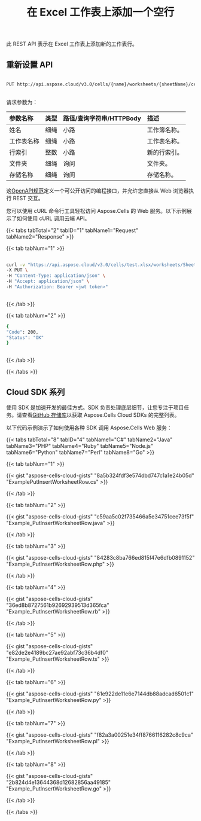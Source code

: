 ﻿---
title: 在 Excel 工作表上添加一个空行
second_title: Aspose.Cells Cloud Documen
linktitle: 罗
type: docs
url: /zh/rows/add/row/
aliases: [/add-an-empty-row-in-a-worksheet/]
keywords: Add an empty row on an Excel workshee
description: Aspose.Cells Cloud REST API 支持在 Excel 工作表上添加空行。SDK 支持多种开发语言，包括 Android、C#、Go、Java、NodeJS、Perl、PHP、Python、Ruby 和 Swift。
weight: 20
kwords: Excel、Office 云、REST API、电子表格、PDF、CSV、Json、Markdown、在 Excel 工作表上添加空行
---
此 REST API 表示在 Excel 工作表上添加新的工作表行。

## 重新设置 API

```bash
 
PUT http://api.aspose.cloud/v3.0/cells/{name}/worksheets/{sheetName}/cells/rows/{rowIndex}
 
```

请求参数为：

|参数名称|类型|路径/查询字符串/HTTPBody|描述|
|:- |:- |:- |:- |
|姓名|细绳|小路|工作簿名称。|
|工作表名称|细绳|小路|工作表名称。|
|行索引|整数|小路|新的行索引。|
|文件夹|细绳|询问|文件夹。|
|存储名称|细绳|询问|存储名称。|

这[OpenAPI规范](https://apireference.aspose.cloud/cells/#/Cells/PutInsertWorksheetRow)定义一个可公开访问的编程接口，并允许您直接从 Web 浏览器执行 REST 交互。

您可以使用 cURL 命令行工具轻松访问 Aspose.Cells 的 Web 服务。以下示例展示了如何使用 cURL 调用云端 API。

{{< tabs tabTotal="2" tabID="1" tabName1="Request" tabName2="Response" >}}

{{< tab tabNum="1" >}}

```bash
 
curl -v "https://api.aspose.cloud/v3.0/cells/test.xlsx/worksheets/Sheet1/cells/rows/10" \
-X PUT \
-H "Content-Type: application/json" \
-H "Accept: application/json" \
-H "Authorization: Bearer <jwt token>"
 
```

{{< /tab >}}

{{< tab tabNum="2" >}}

```bash
{
"Code": 200,
"Status": "OK"
}
 
```

{{< /tab >}}

{{< /tabs >}}

## Cloud SDK 系列

使用 SDK 是加速开发的最佳方式。SDK 负责处理底层细节，让您专注于项目任务。请查看[GitHub 存储库](https://github.com/aspose-cells-cloud)以获取 Aspose.Cells Cloud SDKs 的完整列表。

以下代码示例演示了如何使用各种 SDK 调用 Aspose.Cells Web 服务：

{{< tabs tabTotal="8" tabID="4" tabName1="C#" tabName2="Java" tabName3="PHP" tabName4="Ruby" tabName5="Node.js" tabName6="Python" tabName7="Perl" tabName8="Go" >}}

{{< tab tabNum="1" >}}

{{< gist "aspose-cells-cloud-gists" "8a5b324fdf3e574dbd747c1a1e24b05d" "ExamplePutInsertWorksheetRow.cs" >}}

{{< /tab >}}

{{< tab tabNum="2" >}}

{{< gist "aspose-cells-cloud-gists" "c59aa5c02f735466a5e34751cee73f5f" "Example_PutInsertWorksheetRow.java" >}}

{{< /tab >}}

{{< tab tabNum="3" >}}

{{< gist "aspose-cells-cloud-gists" "84283c8ba766ed815f47e6dfb0891152" "Example_PutInsertWorksheetRow.php" >}}

{{< /tab >}}

{{< tab tabNum="4" >}}

{{< gist "aspose-cells-cloud-gists" "36ed8b8727561b92692939513d365fca" "Example_PutInsertWorksheetRow.rb" >}}

{{< /tab >}}

{{< tab tabNum="5" >}}

{{< gist "aspose-cells-cloud-gists" "e82de2e4189bc27ae92abf73c36b4df0" "Example_PutInsertWorksheetRow.ts" >}}

{{< /tab >}}

{{< tab tabNum="6" >}}

{{< gist "aspose-cells-cloud-gists" "61e922de11e6e7144db88adcad6501c1" "Example_PutInsertWorksheetRow.py" >}}

{{< /tab >}}

{{< tab tabNum="7" >}}

{{< gist "aspose-cells-cloud-gists" "f82a3a00251e34ff8766116282c8c9ca" "Example_PutInsertWorksheetRow.pl" >}}

{{< /tab >}}

{{< tab tabNum="8" >}}

{{< gist "aspose-cells-cloud-gists" "2b824d4e13644368d12682856aa49185" "Example_PutInsertWorksheetRow.go" >}}

{{< /tab >}}

{{< /tabs >}}
